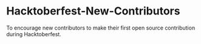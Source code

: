 # Hacktoberfest-New-Contributors
To encourage new contributors to make their first open source contribution during Hacktoberfest.
